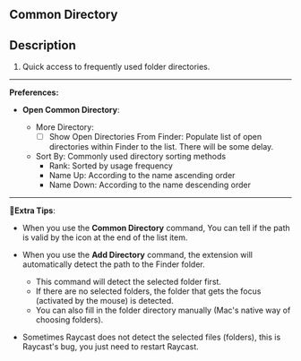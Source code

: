 ## Common Directory

## Description

1. Quick access to frequently used folder directories.

---

**Preferences:**

- **Open Common Directory**:

  - More Directory:
    - [ ] Show Open Directories From Finder: Populate list of open directories within Finder to the list. There will be some delay.
  - Sort By: Commonly used directory sorting methods
    - Rank: Sorted by usage frequency
    - Name Up: According to the name ascending order
    - Name Down: According to the name descending order

---

🌟**Extra Tips**:

- When you use the **Common Directory** command, You can tell if the path is valid by the icon at the end of the list item.

- When you use the **Add Directory** command, the extension will automatically detect the path to the Finder folder.

  - This command will detect the selected folder first.
  - If there are no selected folders, the folder that gets the focus (activated by the mouse) is detected.
  - You can also fill in the folder directory manually (Mac's native way of choosing folders).

- Sometimes Raycast does not detect the selected files (folders), this is Raycast's bug, you just need to restart Raycast.
